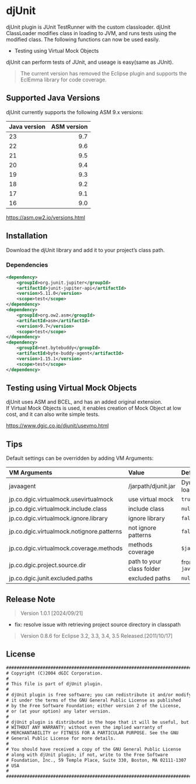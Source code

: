 # djUnit
djUnit plugin is JUnit TestRunner with the custom classloader.
djUnit ClassLoader modifies class in loading to JVM, and runs tests using the modified class. The following functions can now be used easily.

- Testing using Virtual Mock Objects

djUnit can perform tests of JUnit, and useage is easy(same as JUnit).

> The current version has removed the Eclipse plugin and supports the EclEmma library for code coverage.

## Supported Java Versions
djUnit currently supports the following ASM 9.x versions:

| Java version | ASM version |
| :----------- | -----------: |
| 23 | 9.7 |
| 22 | 9.6 |
| 21 | 9.5 |
| 20 | 9.4 |
| 19 | 9.3 |
| 18 | 9.2 |
| 17 | 9.1 |
| 16 | 9.0 |

https://asm.ow2.io/versions.html

## Installation

Download the djUnit library and add it to your project’s class path.

### Dependencies

```xml
<dependency>
    <groupId>org.junit.jupiter</groupId>
    <artifactId>junit-jupiter-api</artifactId>
    <version>5.11.0</version>
    <scope>test</scope>
</dependency>
<dependency>
    <groupId>org.ow2.asm</groupId>
    <artifactId>asm</artifactId>
    <version>9.7</version>
    <scope>test</scope>
</dependency>
<dependency>
    <groupId>net.bytebuddy</groupId>
    <artifactId>byte-buddy-agent</artifactId>
    <version>1.15.1</version>
    <scope>test</scope>
</dependency>
```

## Testing using Virtual Mock Objects
djUnit uses ASM and BCEL, and has an added original extension.<br>
If Virtual Mock Objects is used, it enables creation of Mock Object at low cost, and it can also write simple tests.

https://www.dgic.co.jp/djunit/usevmo.html

## Tips
Default settings can be overridden by adding VM Arguments:

| VM Arguments                              | Value                                       | Default               | Required |
| :---------------------------------------- | :------------------------------------------ | :-------------------- | :------: |
| javaagent                                 | /jarpath/djunit.jar                         | Dynamic loading       |   No     |
| jp.co.dgic.virtualmock.usevirtualmock     | use virtual mock                            | `true`                |   No     |
| jp.co.dgic.virtualmock.include.class      | include class                               | `null`                |   No     |
| jp.co.dgic.virtualmock.ignore.library     | ignore library                              | `false`               |   No     |
| jp.co.dgic.virtualmock.notignore.patterns | not ignore patterns                         | `false`               |   No     |
| jp.co.dgic.virtualmock.coverage.methods   | methods coverage                            | `$jacocoInit`         |   No     |
| jp.co.dgic.project.source.dir             | path to your class folder                   | from `java.class.path`|   No     |
| jp.co.dgic.junit.excluded.paths           | excluded paths                              | `null`                |   No     |

## Release Note

> Version 1.0.1 [2024/09/21]
- fix: resolve issue with retrieving project source directory in classpath
> Version 0.8.6 for Eclipse 3.2, 3.3, 3.4, 3.5 Released.[2011/10/17]

## License

```xml
###############################################################################
# Copyright (C)2004 dGIC Corporation.
#
# This file is part of djUnit plugin.
#
# djUnit plugin is free software; you can redistribute it and/or modify
# it under the terms of the GNU General Public License as published
# by the Free Software Foundation; either version 2 of the License,
# or (at your option) any later version.
#
# djUnit plugin is distributed in the hope that it will be useful, but
# WITHOUT ANY WARRANTY; without even the implied warranty of
# MERCHANTABILITY or FITNESS FOR A PARTICULAR PURPOSE. See the GNU
# General Public License for more details.
#
# You should have received a copy of the GNU General Public License
# along with djUnit plugin; if not, write to the Free Software
# Foundation, Inc., 59 Temple Place, Suite 330, Boston, MA 02111-1307
# USA
#
###############################################################################
